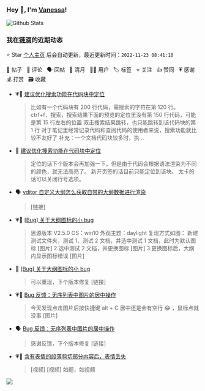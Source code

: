 ### Hey 👋, I'm [Vanessa](http://vanessa.b3log.org/)!

![Github Stats](https://github-readme-stats.vercel.app/api?username=Vanessa219&show_icons=true)

<!--events start -->

### 我在[链滴](https://ld246.com)的近期动态

⭐️ Star [个人主页](https://github.com/Vanessa219/Vanessa219) 后会自动更新，最近更新时间：`2022-11-23 08:41:10`

📝 帖子 &nbsp; 💬 评论 &nbsp; 🗣 回帖 &nbsp; 🌙 清月 &nbsp; 👨‍💻 用户 &nbsp; 🏷️ 标签 &nbsp; ⭐️ 关注 &nbsp; 👍 赞同 &nbsp; 💗 感谢 &nbsp; 💰 打赏 &nbsp; 🗃 收藏

* 💗📝 [建议优化搜索功能在代码块中定位](https://ld246.com/article/1668946545379)

  > 比如有一个代码块有 200 行代码，需搜索的字符在第 120 行。 ctrf+f，搜索，搜索结果下面的预览的定位里没有第 150 行代码，可能是第 15 行左右的位置 双击搜索结果跳转，也只能跳转到该代码块的第 1 行 对于笔记里经常记录代码和查阅代码的使用者来说，搜索功能就比较不友好了 补充：一个文档代码块较多时，执 ..
* 💬 [建议优化搜索功能在代码块中定位](https://ld246.com/article/1668946545379/comment/1669124342564#comments)

  > 定位的话下个版本会再加强一下，但是由于代码会根据语法渲染为不同的颜色，就无法高亮了。 新开页签的话目前只能定位到该块。 太卡的话可以关闭行号选项。
* 🗣 [vditor 自定义大纲怎么获取自带的大纲数据进行渲染](https://ld246.com/article/1627305373929/comment/1669092612792#comments)

  > [链接]
* 💗📝 [[Bug] 关于大纲图标的小 bug](https://ld246.com/article/1669008811048)

  > 思源版本 V2.5.0 OS：win10 外观主题：daylight 复现方式如图： 新建测试文件夹，测试 1、测试 2 文档，并选中测试 1 文档，此时为默认图标 [图片] 2.选中测试 2 文档，并更换图标 [图片] 3.更换图标后，大纲内显示图标错误 [图片]
* 💬 [[Bug] 关于大纲图标的小 bug](https://ld246.com/article/1669008811048/comment/1669017031094#comments)

  > 可以重现，下个版本修复 [链接]
* 💗💬 [Bug 反馈：无序列表中图片的居中操作](https://ld246.com/article/1668235720913/comment/1668957207903#comments)

  > 今天发现点击图片后按快捷键 alt + C 居中还是会有空行 😂 ，鼠标点就没事 [图片]
* 🗣 [Bug 反馈：无序列表中图片的居中操作](https://ld246.com/article/1668235720913/comment/1668957207903#comments)

  > 感谢反馈，下个版本修复 [链接]
* 💗📝 [含有表情的段落剪切部分内容后，表情丢失](https://ld246.com/article/1668781478724)

  > [视频] [视频] 如题，如视频


<!--events end -->

<a title="Hits" target="_blank" href="https://github.com/Vanessa219/Vanessa219"><img src="https://hits.b3log.org/Vanessa219/Vanessa219.svg"></a>

